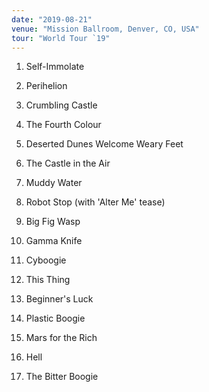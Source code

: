```yaml
---
date: "2019-08-21"
venue: "Mission Ballroom, Denver, CO, USA"
tour: "World Tour `19"
---
```



 1. Self-Immolate

 2. Perihelion

 3. Crumbling Castle

 4. The Fourth Colour

 5. Deserted Dunes Welcome Weary Feet

 6. The Castle in the Air

 7. Muddy Water

 8. Robot Stop
    (with 'Alter Me' tease)

 9. Big Fig Wasp

10. Gamma Knife

11. Cyboogie

12. This Thing

13. Beginner's Luck

14. Plastic Boogie

15. Mars for the Rich

16. Hell

17. The Bitter Boogie


